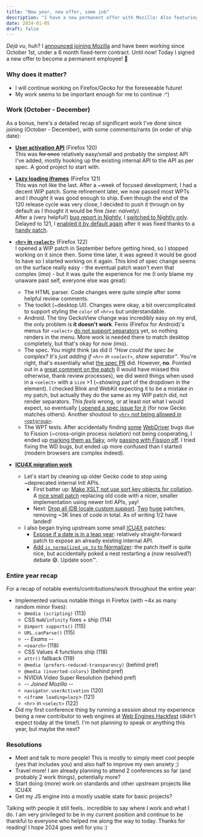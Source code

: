 ```yaml
---
title: "New year, new offer, same job"
description: "I have a new permanent offer with Mozilla! Also featuring a 2023 recap with work ramblings and 2024 resolutions."
date: 2024-01-05
draft: false
---
```


*Déjà vu*, huh? I [announced joining Mozilla](/joining-mozilla/) and have been working since October 1st, under a 6 month fixed-term contract. Until now! Today I signed a new offer to become a permanent employee! 🎉

### Why does it matter?

- I will continue working on Firefox/Gecko for the foreseeable future!
- My work seems to be important enough for me to continue :^)

### Work (October - December)

As a bonus, here's a detailed recap of significant work I've done since joining (October - December), with some comments/rants (in order of ship date):

- **[User activation API](https://bugzilla.mozilla.org/show_bug.cgi?id=1791079)** (Firefox 120)<br>
  This was ~~for once~~ relatively easy/small and probably the simplest API I've added, mostly hooking up the existing internal API to the API as per spec. A good project to start with.

- **[Lazy loading iframes](https://bugzilla.mozilla.org/show_bug.cgi?id=1622090)** (Firefox 121)<br>
  This was not like the last. After a ~week of focused development, I had a decent WIP patch. Some refinement later, we now passed most WPTs and I *thought* it was good enough to ship. Even though the end of the 120 release cycle was very close, I decided to push it through on by default as I thought it would be fine *(see: naivety)*. <br> After a (very helpful!) [bug report in Nightly](https://bugzilla.mozilla.org/show_bug.cgi?id=1860041), I [switched to Nightly only](https://bugzilla.mozilla.org/show_bug.cgi?id=1860057). Delayed to 121, I [enabled it by default again](https://bugzilla.mozilla.org/show_bug.cgi?id=1860729) after it was fixed thanks to a [handy patch](https://phabricator.services.mozilla.com/D191750).

- **[`<hr>` in `<select>`](https://bugzilla.mozilla.org/show_bug.cgi?id=1830909)** (Firefox 122)<br>
  I opened a WIP patch in September before getting hired, so I stopped working on it since then. Some time later, it was agreed it would be good to have so I started working on it again. This kind of spec change seems on the surface really easy - the eventual patch wasn't even that complex (imo) - but it was quite the experience for me (I only blame my unaware past self, everyone else was great):
  - The HTML parser. Code changes were quite simple after some helpful review comments.
  - The toolkit (~desktop UI). Changes were okay, a bit overcomplicated to support styling the `color` of `<hr>s` but understandable.
  - Android. The tiny GeckoView change was incredibly easy on my end, the only problem is **it doesn't work**. Fenix (Firefox for Android)'s menus for `<select>` [do not support separators](https://bugzilla.mozilla.org/show_bug.cgi?id=1867045) yet, so nothing renders in the menu. More work is needed there to match desktop completely, but that's okay for now (imo).
  - The spec. You might think (as did I) *"How could the spec be complex? It's just adding if `<hr>` in `<select>`, show separator"*. You're right, that's essentially what [the spec PR](https://github.com/whatwg/html/pull/9124/files) did. However, **no**. Pointed out in a [great comment on the patch](https://phabricator.services.mozilla.com/D189065#6429777) (I would have missed this otherwise, thank review processes), we did weird things when used in a `<select>` with a `size` >1 (~showing part of the dropdown in the element). I checked Blink and WebKit expecting it to be a mistake in my patch, but actually they do the same as my WIP patch did, not render separators. This *feels* wrong, or at least not what I would expect, so eventually [I opened a spec issue for it](https://github.com/whatwg/html/issues/9960) (for now Gecko matches others). Another shoutout to [`<hr>` not being allowed in `<optgroup>`](https://github.com/whatwg/html/issues/9247).
  - The WPT tests. After accidentally finding [some](https://bugzilla.mozilla.org/show_bug.cgi?id=1867045) [WebDriver](https://bugzilla.mozilla.org/show_bug.cgi?id=1856989) bugs due to Fission (~cross-origin process isolation) not being cooperating, I ended up [marking them as flaky](https://phabricator.services.mozilla.com/D190441), only [passing with Fission off](https://phabricator.services.mozilla.com/D191630). I tried fixing the WD bugs, but ended up more confused than I started (modern browsers are complex indeed).

- **[ICU4X migration work](https://bugzilla.mozilla.org/show_bug.cgi?id=1815871)**<br>
  - Let's start by cleaning up older Gecko code to stop using ~deprecated internal Intl APIs.
    - First batter up: [Make XSLT not use sort key objects for collation](https://bugzilla.mozilla.org/show_bug.cgi?id=1730119). A [nice small patch](https://phabricator.services.mozilla.com/D192349) replacing old code with a nicer, smaller implementation using newer Intl APIs, yay!
    - Next: [Drop all IDB locale custom support](https://bugzilla.mozilla.org/show_bug.cgi?id=1730706). [Two](https://phabricator.services.mozilla.com/D192064) [huge](https://phabricator.services.mozilla.com/D192198) patches, removing ~3K lines of code in total. As of writing 1/2 have landed!
  - I also began trying upstream some small [ICU4X](https://github.com/unicode-org/icu4x/) patches:
    - [Expose if a date is in a leap year](https://github.com/unicode-org/icu4x/pull/4273): relatively straight-forward patch to expose an already existing internal API.
    - [Add `is_normalized_up_to` to Normalizer](https://github.com/unicode-org/icu4x/pull/4334): the patch itself is quite nice, but accidentally poked a nest restarting a (now resolved?) debate 😅. Update soon™.

### Entire year recap

For a recap of notable events/contributions/work throughout the entire year:

- Implemented various notable things in Firefox (with ~4x as many random minor fixes):
  - `@media (scripting)` (113)
  - CSS `NaN`/`infinity` fixes + ship (114)
  - `@import supports()` (115)
  - `URL.canParse()` (115)
  - *-- Exams --*
  - `<search>` (118)
  - CSS Values 4 functions ship (118)
  - `attr()` fallback (119)
  - `@media (prefers-reduced-transparency)` (behind pref)
  - `@media (inverted-colors)` (behind pref)
  - NVIDIA Video Super Resolution (behind pref)
  - *-- Joined Mozilla --*
  - `navigator.userActivation` (120)
  - `<iframe loading=lazy`> (121)
  - `<hr>` in `<select>` (122)
- Did my first conference thing by running a session about my experience being a new contributor to web engines at [Web Engines Hackfest](https://webengineshackfest.org/2023/) (didn't expect today at the time!). I'm not planning to speak or anything this year, but maybe the next?

### Resolutions

- Meet and talk to more people! This is mostly to simply meet cool people (yes that includes you) and also half to improve my own anxiety ;)
- Travel more! I am already planning to attend 2 conferences so far (and probably 2 work things), potentially more?
- Start doing (more) work on standards and other upstream projects like ICU4X
- Get my JS engine into a mostly usable state for basic projects?

Talking with people it still feels.. incredible to say where I work and what I do. I am very privileged to be in my current position and continue to be thankful to everyone who helped me along the way to today. Thanks for reading! I hope 2024 goes well for you :)